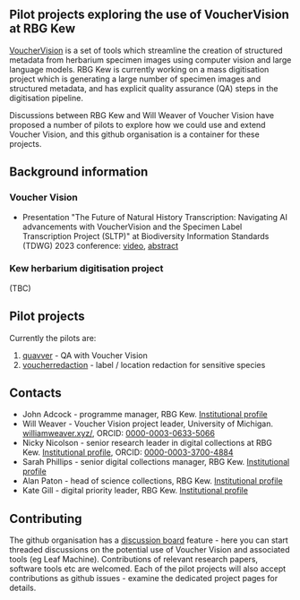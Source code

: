 
## Pilot projects exploring the use of VoucherVision at RBG Kew

[VoucherVision](https://github.com/Gene-Weaver/VoucherVision) is a set of tools which streamline the creation of structured metadata from herbarium specimen images using computer vision and large language models.
RBG Kew is currently working on a mass digitisation project which is generating a large number of specimen images and structured metadata, and has explicit quality assurance (QA) steps in the digitisation pipeline.

Discussions between RBG Kew and Will Weaver of Voucher Vision have proposed a number of pilots to explore how we could use and extend Voucher Vision, and this github organisation is a container for these projects.

## Background information

### Voucher Vision

- Presentation "The Future of Natural History Transcription: Navigating AI advancements with VoucherVision and the Specimen Label Transcription Project (SLTP)" at Biodiversity Information Standards (TDWG) 2023 conference: [video](https://www.youtube.com/watch?v=9gFQZNWC-Dg), [abstract](https://doi.org/10.3897/biss.7.113067)

### Kew herbarium digitisation project

(TBC)

## Pilot projects

Currently the pilots are:

1. [quavver](https://github.com/vvatk/quavver) - QA with Voucher Vision
1. [voucherredaction](https://github.com/vvatk/voucherredaction) - label / location redaction for sensitive species 

## Contacts 

- John Adcock - programme manager, RBG Kew. [Institutional profile](https://www.kew.org/science/our-science/john-adcock)
- Will Weaver - Voucher Vision project leader, University of Michigan. [williamweaver.xyz/](https://williamweaver.xyz/), ORCID: [0000-0003-0633-5066](https://orcid.org/0000-0003-0633-5066)
- Nicky Nicolson - senior research leader in digital collections at RBG Kew. [Institutional profile](https://www.kew.org/science/our-science/people/nicky-nicolson), ORCID: [0000-0003-3700-4884](https://orcid.org/0000-0003-3700-4884)
- Sarah Phillips - senior digital collections manager, RBG Kew. [Institutional profile](https://www.kew.org/science/our-science/people/sarah-w-phillips)
- Alan Paton - head of science collections, RBG Kew. [Institutional profile](https://www.kew.org/science/our-science/people/alan-paton)
- Kate Gill - digital priority leader, RBG Kew. [Institutional profile](https://www.kew.org/science/our-science/people/kate-gill)

## Contributing

The github organisation has a [discussion board](https://github.com/orgs/vvatk/discussions) feature - here you can start threaded discussions on the potential use of Voucher Vision and associated tools (eg Leaf Machine). Contributions of relevant research papers, software tools etc are welcomed. Each of the pilot projects will also accept contributions as github issues - examine the dedicated project pages for details.
